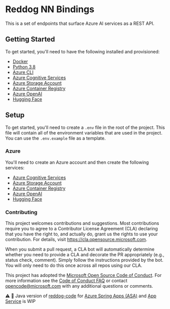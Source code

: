# Reddog NN Bindings

This is a set of endpoints that surface Azure AI services as a REST API.

## Getting Started
To get started, you'll need to have the following installed and provisioned:
- [Docker](https://www.docker.com/)
- [Python 3.8](https://www.python.org/downloads/)
- [Azure CLI](https://docs.microsoft.com/en-us/cli/azure/install-azure-cli)
- [Azure Cognitive Services](https://azure.microsoft.com/en-us/services/cognitive-services/)
- [Azure Storage Account](https://azure.microsoft.com/en-us/services/storage/)
- [Azure Container Registry](https://azure.microsoft.com/en-us/services/container-registry/)
- [Azure OpenAI](https://azure.microsoft.com/en-us/services/openai/)
- [Hugging Face](https://huggingface.co/)

## Setup
To get started, you'll need to create a `.env` file in the root of the project. This file will contain all of the environment variables that are used in the project. You can use the `.env.example` file as a template.

### Azure
You'll need to create an Azure account and then create the following services:
- [Azure Cognitive Services](https://azure.microsoft.com/en-us/services/cognitive-services/)
- [Azure Storage Account](https://azure.microsoft.com/en-us/services/storage/)
- [Azure Container Registry](https://azure.microsoft.com/en-us/services/container-registry/)
- [Azure OpenAI](https://azure.microsoft.com/en-us/services/openai/)
- [Hugging Face](https://huggingface.co/)

### Contributing

This project welcomes contributions and suggestions.  Most contributions require you to agree to a
Contributor License Agreement (CLA) declaring that you have the right to, and actually do, grant us
the rights to use your contribution. For details, visit https://cla.opensource.microsoft.com.

When you submit a pull request, a CLA bot will automatically determine whether you need to provide
a CLA and decorate the PR appropriately (e.g., status check, comment). Simply follow the instructions
provided by the bot. You will only need to do this once across all repos using our CLA.

This project has adopted the [Microsoft Open Source Code of Conduct](https://opensource.microsoft.com/codeofconduct/).
For more information see the [Code of Conduct FAQ](https://opensource.microsoft.com/codeofconduct/faq/) or
contact [opencode@microsoft.com](mailto:opencode@microsoft.com) with any additional questions or comments.

:warning: :construction: Java version of [reddog-code](https://github.com/Azure/reddog-code) for [Azure Spring Apps (ASA)](https://docs.microsoft.com/en-us/azure/spring-apps/) and [App Service](https://docs.microsoft.com/en-us/azure/app-service/) is WIP